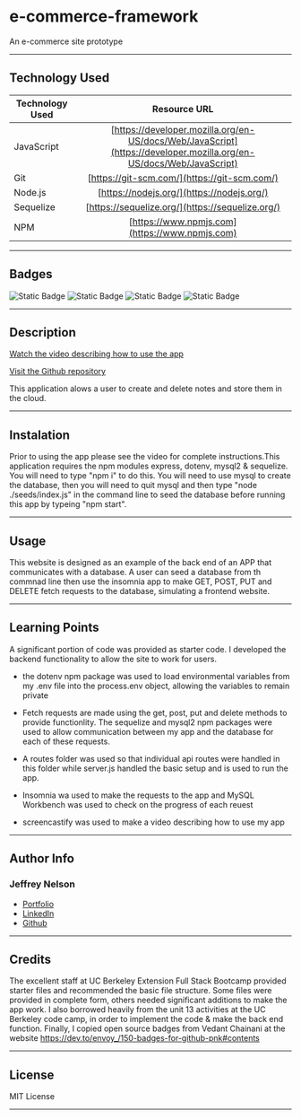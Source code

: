 # e-commerce-framework
An e-commerce site prototype

---

## Technology Used 

| Technology Used         | Resource URL           | 
| ------------- |:-------------:| 
| JavaScript     | [https://developer.mozilla.org/en-US/docs/Web/JavaScript](https://developer.mozilla.org/en-US/docs/Web/JavaScript)      |   
| Git | [https://git-scm.com/](https://git-scm.com/)     |    
| Node.js | [https://nodejs.org/](https://nodejs.org/)     |
| Sequelize | [https://sequelize.org/](https://sequelize.org/)  |
| NPM | [https://www.npmjs.com](https://www.npmjs.com)   |

---

## Badges
![Static Badge](https://img.shields.io/badge/JavaScript-323330?style=for-the-badge&logo=javascript&logoColor=F7DF1E)
![Static Badge](https://img.shields.io/badge/Node.js-43853D?style=for-the-badge&logo=node.js&logoColor=white)
![Static Badge](https://img.shields.io/badge/License-MIT_License-blue)
![Static Badge](https://img.shields.io/badge/Express.js-404D59?style=for-the-badge)

---

## Description

[Watch the video describing how to use the app](https://watch.screencastify.com/v/YRnlxpdC2O0OIwk1gkx7)

[Visit the Github repository](https://github.com/Jeffreydne/logoMakerSVG)

This application alows a user to create and delete notes and store them in the cloud.  

---

## Instalation

Prior to using the app please see the video for complete instructions.This application requires the npm modules express, dotenv, mysql2 & sequelize. You will need to type "npm i" to do this. You will need to use mysql to create the database, then you will need to quit mysql and then type "node ./seeds/index.js" in the command line to seed the database before running this app by typeing "npm start". 

---

## Usage

This website is designed as an example of the back end of an APP that communicates with a database. A user can seed a database from th commnad line then use the insomnia app to make GET, POST, PUT and DELETE fetch requests to the database, simulating a frontend website.  


---

## Learning Points

A significant portion of code was provided as starter code. I developed the backend functionality to allow the site to work for users. 

* the dotenv npm package was used to load environmental variables from my .env file into the process.env object, allowing the variables to remain private

*  Fetch requests are made using the get, post, put and delete methods to provide functionlity. The sequelize and mysql2 npm packages were used to allow communication between my app and the database for each of these requests. 

*  A routes folder was used so that individual api routes were handled in this folder while server.js handled the basic setup and is used to run the app. 

* Insomnia wa used to make the requests to the app and MySQL Workbench was used to check on the progress of each reuest

*  screencastify was used to make a video describing how to use my app

---

## Author Info

### Jeffrey Nelson


* [Portfolio](https://jeffreydne.github.io/Jeff-Nelson-Portfolio/)
* [LinkedIn](https://www.linkedin.com/in/jeffrey-nelson13/)
* [Github](https://github.com/Jeffreydne)

---
## Credits

 The excellent staff at UC Berkeley Extension Full Stack Bootcamp provided starter files and recommended the basic file structure. Some files were provided in complete form, others needed significant additions to make the app work. I also borrowed heavily from the unit 13 activities at the UC Berkeley code camp, in order to implement the code & make the back end function. Finally, I copied open source badges from Vedant Chainani at the website https://dev.to/envoy_/150-badges-for-github-pnk#contents 
 
---

## License

MIT License

---
